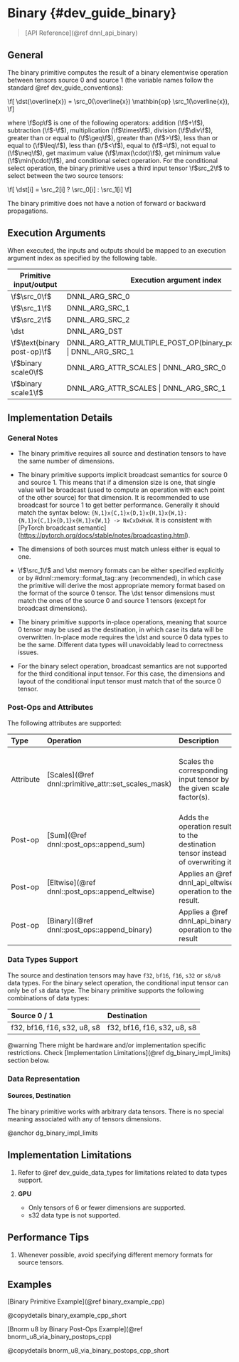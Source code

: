 Binary {#dev_guide_binary}
====================

>
> [API Reference](@ref dnnl_api_binary)
>

## General

The binary primitive computes the result of a binary elementwise operation
between tensors source 0 and source 1 (the variable names follow the standard
@ref dev_guide_conventions):

\f[
    \dst(\overline{x}) =
        \src_0(\overline{x}) \mathbin{op} \src_1(\overline{x}),
\f]

where \f$op\f$ is one of the following operators: addition (\f$+\f$), 
subtraction (\f$-\f$), multiplication (\f$\times\f$), division (\f$\div\f$), 
greater than or equal to (\f$\geq\f$), greater than (\f$>\f$), 
less than or equal to (\f$\leq\f$), less than (\f$<\f$), equal to (\f$=\f$), 
not equal to (\f$\neq\f$), get maximum value (\f$\max(\cdot)\f$), 
get minimum value (\f$\min(\cdot)\f$), and conditional select operation.
For the conditional select operation, the binary primitive uses a third input 
tensor \f$src_2\f$ to select between the two source tensors:

\f[
    \dst[i] = \src_2[i] ? \src_0[i] : \src_1[i]
\f]

The binary primitive does not have a notion of forward or backward propagations.

## Execution Arguments

When executed, the inputs and outputs should be mapped to an execution
argument index as specified by the following table.

| Primitive input/output      | Execution argument index                                                  |
|-----------------------------|---------------------------------------------------------------------------|
| \f$\src_0\f$                | DNNL_ARG_SRC_0                                                            |
| \f$\src_1\f$                | DNNL_ARG_SRC_1                                                            |
| \f$\src_2\f$                | DNNL_ARG_SRC_2                                                            |
| \dst                        | DNNL_ARG_DST                                                              |
| \f$\text{binary post-op}\f$ | DNNL_ARG_ATTR_MULTIPLE_POST_OP(binary_post_op_position) \| DNNL_ARG_SRC_1 |
| \f$binary scale0\f$         | DNNL_ARG_ATTR_SCALES \| DNNL_ARG_SRC_0                                    |
| \f$binary scale1\f$         | DNNL_ARG_ATTR_SCALES \| DNNL_ARG_SRC_1                                    |

## Implementation Details

### General Notes

 * The binary primitive requires all source and destination tensors to have the
   same number of dimensions.

 * The binary primitive supports implicit broadcast semantics for source 0 and
   source 1. This means that if a dimension size is one, that single value
   will be broadcast (used to compute an operation with each point of the other
   source) for that dimension. It is recommended to use broadcast for source 1
   to get better performance. Generally it should match the syntax below:
   `{N,1}x{C,1}x{D,1}x{H,1}x{W,1}:{N,1}x{C,1}x{D,1}x{H,1}x{W,1} -> NxCxDxHxW`.
   It is consistent with [PyTorch broadcast semantic]
   (https://pytorch.org/docs/stable/notes/broadcasting.html).

 * The dimensions of both sources must match unless either is equal to one.

 * \f$\src_1\f$ and \dst memory formats can be either specified explicitly or by
   #dnnl::memory::format_tag::any (recommended), in which case the primitive
   will derive the most appropriate memory format based on the format of the
   source 0 tensor. The \dst tensor dimensions must match the ones of the
   source 0 and source 1 tensors (except for broadcast dimensions).

 * The binary primitive supports in-place operations, meaning that source 0
   tensor may be used as the destination, in which case its data will
   be overwritten. In-place mode requires the \dst and source 0 data types to be
   the same. Different data types will unavoidably lead to correctness issues.

 * For the binary select operation, broadcast semantics are not supported for 
   the third conditional input tensor. For this case, the dimensions and layout 
   of the conditional input tensor must match that of the source 0 tensor. 

### Post-Ops and Attributes

The following attributes are supported:

| Type      | Operation                                       | Description                                                                    | Restrictions
| :--       | :--                                             | :--                                                                            | :--
| Attribute | [Scales](@ref dnnl::primitive_attr::set_scales_mask) | Scales the corresponding input tensor by the given scale factor(s).            | Only one scale per tensor is supported. Input tensors only. |
| Post-op   | [Sum](@ref dnnl::post_ops::append_sum)          | Adds the operation result to the destination tensor instead of overwriting it. |                                                             |
| Post-op   | [Eltwise](@ref dnnl::post_ops::append_eltwise)  | Applies an @ref dnnl_api_eltwise operation to the result.                      |                                                             |
| Post-op   | [Binary](@ref dnnl::post_ops::append_binary)    | Applies a @ref dnnl_api_binary operation to the result                         | General binary post-op restrictions                         |

### Data Types Support

The source and destination tensors may have `f32`, `bf16`, `f16`, `s32` or `s8/u8`
data types.
For the binary select operation, the conditional input tensor can only be 
of `s8` data type. 
The binary primitive supports the following combinations of data types:

| Source 0 / 1                | Destination                 |
|:----------------------------|:----------------------------|
| f32, bf16, f16, s32, u8, s8 | f32, bf16, f16, s32, u8, s8 |

@warning
    There might be hardware and/or implementation specific restrictions.
    Check [Implementation Limitations](@ref dg_binary_impl_limits) section
    below.

### Data Representation

#### Sources, Destination

The binary primitive works with arbitrary data tensors. There is no special
meaning associated with any of tensors dimensions.

@anchor dg_binary_impl_limits
## Implementation Limitations

1. Refer to @ref dev_guide_data_types for limitations related to data types
   support.

2. **GPU**
   - Only tensors of 6 or fewer dimensions are supported.
   - s32 data type is not supported.

## Performance Tips

1. Whenever possible, avoid specifying different memory formats for source
   tensors.

## Examples

[Binary Primitive Example](@ref binary_example_cpp)

@copydetails binary_example_cpp_short

[Bnorm u8 by Binary Post-Ops Example](@ref bnorm_u8_via_binary_postops_cpp)

@copydetails bnorm_u8_via_binary_postops_cpp_short
